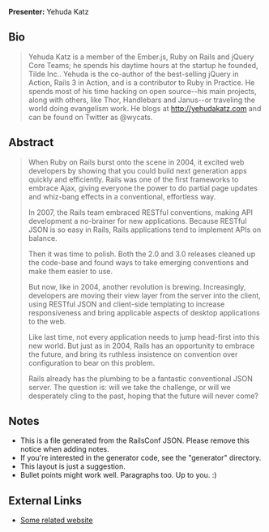 **Presenter:** Yehuda Katz

## Bio

> Yehuda Katz is a member of the Ember.js, Ruby on Rails and jQuery Core Teams; he spends his daytime hours at the startup he founded, Tilde Inc.. Yehuda is the co-author of the best-selling jQuery in Action, Rails 3 in Action, and is a contributor to Ruby in Practice. He spends most of his time hacking on open source--his main projects, along with others, like Thor, Handlebars and Janus--or traveling the world doing evangelism work. He blogs at http://yehudakatz.com and can be found on Twitter as @wycats.

## Abstract

> When Ruby on Rails burst onto the scene in 2004, it excited web developers by showing that you could build next generation apps quickly and efficiently. Rails was one of the first frameworks to embrace Ajax, giving everyone the power to do partial page updates and whiz-bang effects in a conventional, effortless way.
>
> In 2007, the Rails team embraced RESTful conventions, making API development a no-brainer for new applications. Because RESTful JSON is so easy in Rails, Rails applications tend to implement APIs on balance.
>
> Then it was time to polish. Both the 2.0 and 3.0 releases cleaned up the code-base and found ways to take emerging conventions and make them easier to use.
>
> But now, like in 2004, another revolution is brewing. Increasingly, developers are moving their view layer from the server into the client, using RESTful JSON and client-side templating to increase responsiveness and bring applicable aspects of desktop applications to the web.
>
> Like last time, not every application needs to jump head-first into this new world. But just as in 2004, Rails has an opportunity to embrace the future, and bring its ruthless insistence on convention over configuration to bear on this problem.
>
> Rails already has the plumbing to be a fantastic conventional JSON server. The question is: will we take the challenge, or will we desperately cling to the past, hoping that the future will never come?

## Notes

* This is a file generated from the RailsConf JSON.  Please remove this notice when adding notes.
* If you're interested in the generator code, see the "generator" directory.
* This layout is just a suggestion.
* Bullet points might work well.  Paragraphs too.  Up to you.  :)

## External Links

* [Some related website](http://www.example.com/)
